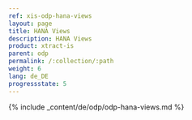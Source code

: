 ```yaml
---
ref: xis-odp-hana-views
layout: page
title: HANA Views
description: HANA Views
product: xtract-is
parent: odp
permalink: /:collection/:path
weight: 6
lang: de_DE
progressstate: 5
---
```


{% include _content/de/odp/odp-hana-views.md %} 
